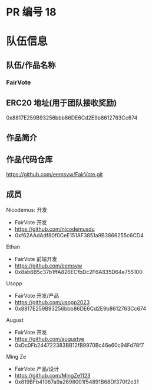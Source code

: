 # PR 编号 18

# 队伍信息

## 队伍/作品名称

### FairVote

## ERC20 地址(用于团队接收奖励)

0x8817E259B93256bbb86DE6Cd2E9b8612763Cc674

## 作品简介

## 作品代码仓库

https://github.com/eemsyw/FairVote.git

## 成员


Nicodemus: 开发

- FairVote 开发
- https://github.com/nicodemusdu
- 0xf62AAdAdf80f0CeE151AF3851a9B3866255c6CD4


Ethan

- FairVote 前端开发
- https://github.com/eemsyw
- 0x8ab6B5c37b1ffA826ECfbDc2F6A835D64e755100


Usopp

- FairVote 开发/产品
- https://github.com/usopp2023
- 0x8817E259B93256bbb86DE6Cd2E9b8612763Cc674


August

- FairVote 开发
- https://github.com/augustye
- 0xDc0Fb244722383BB12fB9970Bc46e60c94Fd78f7


Ming Ze

- FairVote 产品/设计
- https://github.com/MingZe1123
- 0x819BFb41067a9a2698001f54891B68Df370f2e31

